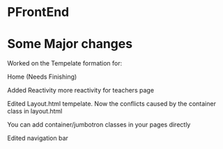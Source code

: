 # PFrontEnd
<a><h1>Some Major changes</a></h1>
<a1>Worked on the Tempelate formation for: </a1>

<a2>Home (Needs Finishing)</a2>

<a3>Added Reactivity more reactivity for teachers page </a3>

<a4>Edited Layout.html tempelate. Now the conflicts caused by the container class in layout.html </a4>

<a5>You can add container/jumbotron classes in your pages directly</a5>

<a6>Edited navigation bar </a6>
